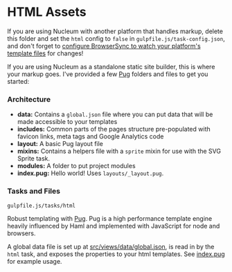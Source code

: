 # HTML Assets
If you are using Nucleum with another platform that handles markup, delete this folder and set the `html` config to `false` in `gulpfile.js/task-config.json`, and don't forget to [configure BrowserSync to watch your platform's template files](https://browsersync.io/docs/options/#option-files) for changes!

If you are using Nucleum as a standalone static site builder, this is where your markup goes. I've provided a few [Pug](https://pugjs.org/api/getting-started.html) folders and files to get you started:

### Architecture

- **data:** Contains a `global.json` file where you can put data that will be made accessible to your templates
- **includes:** Common parts of the pages structure pre-populated with favicon links, meta tags and Google Analytics code
- **layout:** A basic Pug layout file
- **mixins:** Contains a helpers file with a `sprite` mixin for use with the SVG Sprite task.
- **modules:** A folder to put project modules
- **index.pug:** Hello world! Uses `layouts/_layout.pug`.

### Tasks and Files
```
gulpfile.js/tasks/html
```
Robust templating with [Pug](https://pugjs.org/api/getting-started.html). Pug is a high performance template engine heavily influenced by Haml and implemented with JavaScript for node and browsers.

A global data file is set up at [src/views/data/global.json](src/views/data/global.json), is read in by the `html` task, and exposes the properties to your html templates. See [index.pug](src/views/index.pug) for example usage.

